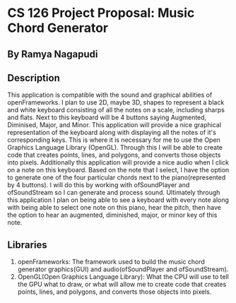 # CS 126 Project Proposal: Music Chord Generator
## By Ramya Nagapudi
## Description
This application is compatible with the sound and graphical abilities of openFrameworks. I plan to use 2D, maybe 3D, shapes to represent a black and white keyboard consisting of all the notes on a scale, including sharps and flats. Next to this keyboard will be 4 buttons saying Augmented, Diminised, Major, and Minor. This application will provide a nice graphical representation of the keyboard along with displaying all the notes of it's corresponding keys. This is where it is necessary for me to use the Open Graphics Language Library (OpenGL). Through this I will be able to create code that creates points, lines, and polygons, and converts those objects into pixels. Additionally this application will provide a nice audio when I click on a note on this keyboard. Based on the note that I select, I have the option to generate one of the four particular chords next to the piano(represented by 4 buttons). I will do this by working with ofSoundPlayer and ofSoundStream so I can generate and process sound.  Ultimately through this application I plan on being able to see a keyboard with every note along with being able to select one note on this piano, hear the pitch, then have the option to hear an augmented, diminished, major, or minor key of this note. 
## Libraries
1. openFrameworks: The framework used to build the music chord generator graphics(GUI) and audio(ofSoundPlayer and ofSoundStream).
1. OpenGL(Open Graphics Language Library): What the CPU will use to tell the GPU what to draw, or what will allow me to create code that creates points, lines, and polygons, and converts those objects into pixels. 
